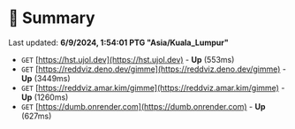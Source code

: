 # 📖 Summary
Last updated: **6/9/2024, 1:54:01 PTG "Asia/Kuala_Lumpur"**

- `GET` [https://hst.ujol.dev](https://hst.ujol.dev) - **Up** (553ms)
- `GET` [https://reddviz.deno.dev/gimme](https://reddviz.deno.dev/gimme) - **Up** (3449ms)
- `GET` [https://reddviz.amar.kim/gimme](https://reddviz.amar.kim/gimme) - **Up** (1260ms)
- `GET` [https://dumb.onrender.com](https://dumb.onrender.com) - **Up** (627ms)
